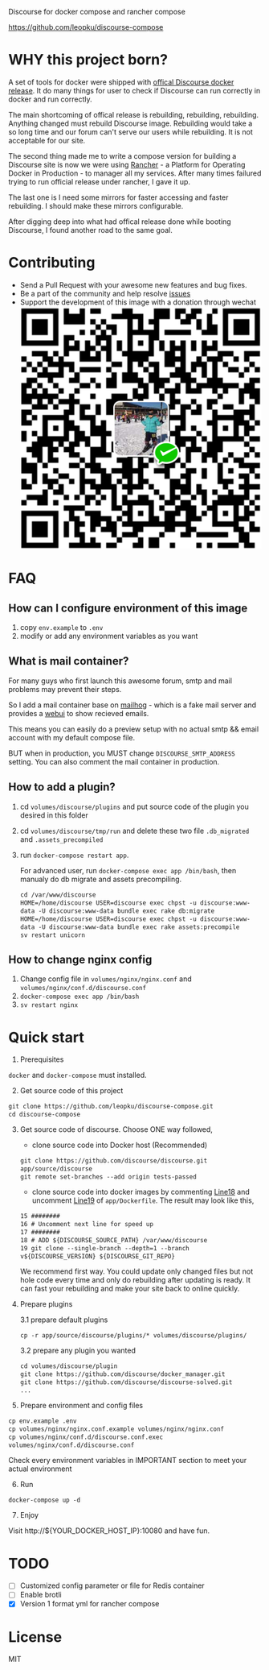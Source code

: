 Discourse for docker compose and rancher compose

https://github.com/leopku/discourse-compose

# WHY this project born?

A set of tools for docker were shipped with [offical Discourse docker release](https://github.com/discourse/discourse_docker). It do many things for user to check if Discourse can run correctly in docker and run correctly.

The main shortcoming of offical release is rebuilding, rebuilding, rebuilding. Anything changed must rebuild Discourse image. Rebuilding would take a so long time and our forum can't serve our users while rebuilding. It is not acceptable for our site.

The second thing made me to write a compose version for building a Discourse site is now we were using [Rancher](http://rancher.com/) - a Platform for Operating Docker in Production - to manager all my services. After many times failured trying to run official release under rancher, I gave it up.

The last one is I need some mirrors for faster accessing and faster rebuilding. I should make these mirrors configurable.

After digging deep into what had offical release done while booting Discourse, I found another road to the same goal.

# Contributing

* Send a Pull Request with your awesome new features and bug fixes.
* Be a part of the community and help resolve [issues](https://github.com/leopku/discourse-compose/issues)
* Support the development of this image with a donation through wechat ![](21485166321.png)


# FAQ

## How can I configure environment of this image

1. copy `env.example` to `.env`
2. modify or add any environment variables as you want

## What is mail container?

For many guys who first launch this awesome forum, smtp and mail problems may prevent their steps.

So I add a mail container base on [mailhog](https://github.com/mailhog/mailhog) - which is a fake mail server and provides a [webui](http://YOUR_DOCKER_HOST_IP:8025) to show recieved emails.

This means you can easily do a preview setup with no actual smtp && email account with my default compose file.

BUT when in production, you MUST change `DISCOURSE_SMTP_ADDRESS` setting. You can also comment the mail container in production.

## How to add a plugin?

1. cd `volumes/discourse/plugins` and put source code of the plugin you desired in this folder
2. cd `volumes/discourse/tmp/run` and delete these two file `.db_migrated` and `.assets_precompiled`
3. run `docker-compose restart app`.
    
    For advanced user, run `docker-compose exec app /bin/bash`, then manualy do db migrate and assets precompiling.
    ```
    cd /var/www/discourse
    HOME=/home/discourse USER=discourse exec chpst -u discourse:www-data -U discourse:www-data bundle exec rake db:migrate
    HOME=/home/discourse USER=discourse exec chpst -u discourse:www-data -U discourse:www-data bundle exec rake assets:precompile
    sv restart unicorn
    ```

## How to change nginx config

1. Change config file in `volumes/nginx/nginx.conf` and `volumes/nginx/conf.d/discourse.conf`
2. `docker-compose exec app /bin/bash`
3. `sv restart nginx`

# Quick start

1. Prerequisites

`docker` and `docker-compose` must installed.

2. Get source code of this project

```
git clone https://github.com/leopku/discourse-compose.git
cd discourse-compose
```

3. Get source code of discourse. Choose ONE way followed,

    - clone source code into Docker host (Recommended)

    ```
    git clone https://github.com/discourse/discourse.git app/source/discourse 
    git remote set-branches --add origin tests-passed
    ```

    - clone source code into docker images by commenting [Line18](https://github.com/leopku/discourse-compose/blob/master/app/Dockerfile#L18) and uncomment [Line19](https://github.com/leopku/discourse-compose/blob/master/app/Dockerfile#L19) of `app/Dockerfile`. The result may look like this,

    ```
    15 ########
    16 # Uncomment next line for speed up
    17 ########
    18 # ADD ${DISCOURSE_SOURCE_PATH} /var/www/discourse
    19 git clone --single-branch --depth=1 --branch v${DISCOURSE_VERSION} ${DISCOURSE_GIT_REPO}
    ```

    We recommend first way. You could update only changed files but not hole code every time and only do rebuilding after updating is ready. It can fast your rebuilding and make your site back to online quickly.

4. Prepare plugins 

    3.1 prepare default plugins

    ```
    cp -r app/source/discourse/plugins/* volumes/discourse/plugins/
    ```

    3.2 prepare any plugin you wanted

    ```
    cd volumes/discourse/plugin
    git clone https://github.com/discourse/docker_manager.git
    git clone https://github.com/discourse/discourse-solved.git
    ...
    ```

5. Prepare environment and config files

```
cp env.example .env
cp volumes/nginx/nginx.conf.example volumes/nginx/nginx.conf
cp volumes/nginx/conf.d/discourse.conf.exec volumes/nginx/conf.d/discourse.conf
```

Check every environment variables in IMPORTANT section to meet your actual environment

6. Run

```
docker-compose up -d
```

7. Enjoy

Visit http://${YOUR_DOCKER_HOST_IP}:10080 and have fun.

# TODO

- [ ] Customized config parameter or file for Redis container
- [ ] Enable brotli
- [x] Version 1 format yml for rancher compose

# License
MIT